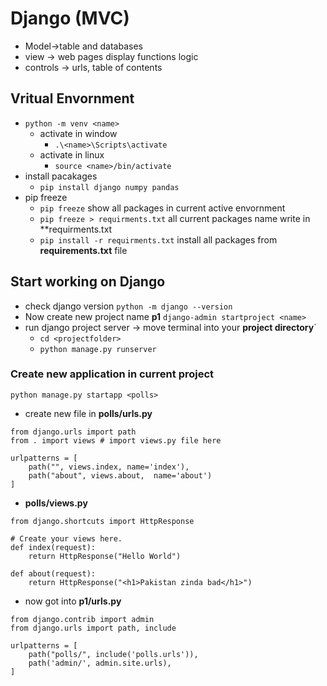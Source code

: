 # Django (MVC)
* Model->table and databases
* view -> web pages display functions logic
* controls -> urls, table of contents

## Vritual Envornment
* `python -m venv <name>`
    * activate in window
        * `.\<name>\Scripts\activate`
    * activate in linux
        * `source <name>/bin/activate`
* install pacakages
    * `pip install django numpy pandas`
* pip freeze
    * `pip freeze` show all packages in current active envornment
    * `pip freeze > requirments.txt` all current packages name write in **requirments.txt
    * `pip install -r requirments.txt` install all packages from **requirements.txt** file
## Start working on Django
* check django version `python -m django --version`
* Now create new project name **p1** `django-admin startproject <name>`
* run django project server -> move terminal into your **project directory**`
    * `cd <projectfolder>`
    * `python manage.py runserver`

### Create new application in current project
`python manage.py startapp <polls>`
* create new file in **polls/urls.py**
```
from django.urls import path
from . import views # import views.py file here

urlpatterns = [
    path("", views.index, name='index'),
    path("about", views.about,  name='about')
]
```
* **polls/views.py**

```
from django.shortcuts import HttpResponse

# Create your views here.
def index(request):
    return HttpResponse("Hello World")

def about(request):
    return HttpResponse("<h1>Pakistan zinda bad</h1>")
```

* now got into **p1/urls.py**
```
from django.contrib import admin
from django.urls import path, include

urlpatterns = [
    path("polls/", include('polls.urls')),
    path('admin/', admin.site.urls),
]
```
